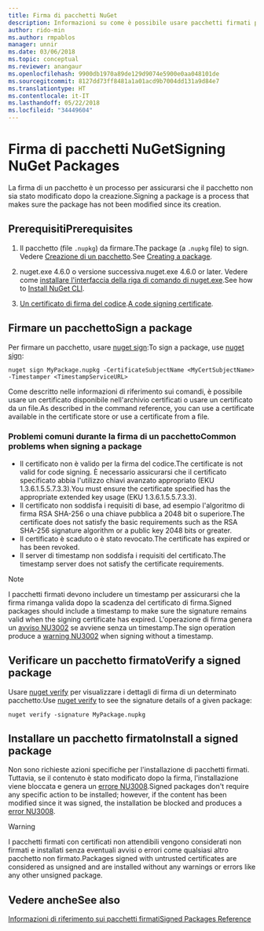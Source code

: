 ```yaml
---
title: Firma di pacchetti NuGet
description: Informazioni su come è possibile usare pacchetti firmati per abilitare la verifica dell'integrità del contenuto.
author: rido-min
ms.author: rmpablos
manager: unnir
ms.date: 03/06/2018
ms.topic: conceptual
ms.reviewer: anangaur
ms.openlocfilehash: 9900db1970a89de129d9074e5900e0aa048101de
ms.sourcegitcommit: 8127dd73ff8481a1a01acd9b7004dd131a9d84e7
ms.translationtype: HT
ms.contentlocale: it-IT
ms.lasthandoff: 05/22/2018
ms.locfileid: "34449604"
---
```

# <a name="signing-nuget-packages"></a><span data-ttu-id="9fcfa-103">Firma di pacchetti NuGet</span><span class="sxs-lookup"><span data-stu-id="9fcfa-103">Signing NuGet Packages</span></span>

<span data-ttu-id="9fcfa-104">La firma di un pacchetto è un processo per assicurarsi che il pacchetto non sia stato modificato dopo la creazione.</span><span class="sxs-lookup"><span data-stu-id="9fcfa-104">Signing a package is a process that makes sure the package has not been modified since its creation.</span></span>

## <a name="prerequisites"></a><span data-ttu-id="9fcfa-105">Prerequisiti</span><span class="sxs-lookup"><span data-stu-id="9fcfa-105">Prerequisites</span></span>

1. <span data-ttu-id="9fcfa-106">Il pacchetto (file `.nupkg`) da firmare.</span><span class="sxs-lookup"><span data-stu-id="9fcfa-106">The package (a `.nupkg` file) to sign.</span></span> <span data-ttu-id="9fcfa-107">Vedere [Creazione di un pacchetto](creating-a-package.md).</span><span class="sxs-lookup"><span data-stu-id="9fcfa-107">See [Creating a package](creating-a-package.md).</span></span>

1. <span data-ttu-id="9fcfa-108">nuget.exe 4.6.0 o versione successiva.</span><span class="sxs-lookup"><span data-stu-id="9fcfa-108">nuget.exe 4.6.0 or later.</span></span> <span data-ttu-id="9fcfa-109">Vedere come [installare l'interfaccia della riga di comando di nuget.exe](../install-nuget-client-tools.md#nugetexe-cli).</span><span class="sxs-lookup"><span data-stu-id="9fcfa-109">See how to [Install NuGet CLI](../install-nuget-client-tools.md#nugetexe-cli).</span></span>

1. <span data-ttu-id="9fcfa-110">[Un certificato di firma del codice](../reference/signed-packages-reference.md#get-a-code-signing-certificate).</span><span class="sxs-lookup"><span data-stu-id="9fcfa-110">[A code signing certificate](../reference/signed-packages-reference.md#get-a-code-signing-certificate).</span></span>

## <a name="sign-a-package"></a><span data-ttu-id="9fcfa-111">Firmare un pacchetto</span><span class="sxs-lookup"><span data-stu-id="9fcfa-111">Sign a package</span></span>

<span data-ttu-id="9fcfa-112">Per firmare un pacchetto, usare [nuget sign](../tools/cli-ref-sign.md):</span><span class="sxs-lookup"><span data-stu-id="9fcfa-112">To sign a package, use [nuget sign](../tools/cli-ref-sign.md):</span></span>

```cli
nuget sign MyPackage.nupkg -CertificateSubjectName <MyCertSubjectName> -Timestamper <TimestampServiceURL>
```

<span data-ttu-id="9fcfa-113">Come descritto nelle informazioni di riferimento sui comandi, è possibile usare un certificato disponibile nell'archivio certificati o usare un certificato da un file.</span><span class="sxs-lookup"><span data-stu-id="9fcfa-113">As described in the command reference, you can use a certificate available in the certificate store or use a certificate from a file.</span></span>

### <a name="common-problems-when-signing-a-package"></a><span data-ttu-id="9fcfa-114">Problemi comuni durante la firma di un pacchetto</span><span class="sxs-lookup"><span data-stu-id="9fcfa-114">Common problems when signing a package</span></span>

- <span data-ttu-id="9fcfa-115">Il certificato non è valido per la firma del codice.</span><span class="sxs-lookup"><span data-stu-id="9fcfa-115">The certificate is not valid for code signing.</span></span> <span data-ttu-id="9fcfa-116">È necessario assicurarsi che il certificato specificato abbia l'utilizzo chiavi avanzato appropriato (EKU 1.3.6.1.5.5.7.3.3).</span><span class="sxs-lookup"><span data-stu-id="9fcfa-116">You must ensure the certificate specified has the appropriate extended key usage (EKU 1.3.6.1.5.5.7.3.3).</span></span>
- <span data-ttu-id="9fcfa-117">Il certificato non soddisfa i requisiti di base, ad esempio l'algoritmo di firma RSA SHA-256 o una chiave pubblica a 2048 bit o superiore.</span><span class="sxs-lookup"><span data-stu-id="9fcfa-117">The certificate does not satisfy the basic requirements such as the RSA SHA-256 signature algorithm or a public key 2048 bits or greater.</span></span>
- <span data-ttu-id="9fcfa-118">Il certificato è scaduto o è stato revocato.</span><span class="sxs-lookup"><span data-stu-id="9fcfa-118">The certificate has expired or has been revoked.</span></span>
- <span data-ttu-id="9fcfa-119">Il server di timestamp non soddisfa i requisiti del certificato.</span><span class="sxs-lookup"><span data-stu-id="9fcfa-119">The timestamp server does not satisfy the certificate requirements.</span></span>

> [!Note]
> <span data-ttu-id="9fcfa-120">I pacchetti firmati devono includere un timestamp per assicurarsi che la firma rimanga valida dopo la scadenza del certificato di firma.</span><span class="sxs-lookup"><span data-stu-id="9fcfa-120">Signed packages should include a timestamp to make sure the signature remains valid when the signing certificate has expired.</span></span> <span data-ttu-id="9fcfa-121">L'operazione di firma genera un [avviso NU3002](../reference/Errors-and-Warnings.md#nu3002) se avviene senza un timestamp.</span><span class="sxs-lookup"><span data-stu-id="9fcfa-121">The sign operation produce a [warning NU3002](../reference/Errors-and-Warnings.md#nu3002) when signing without a timestamp.</span></span>

## <a name="verify-a-signed-package"></a><span data-ttu-id="9fcfa-122">Verificare un pacchetto firmato</span><span class="sxs-lookup"><span data-stu-id="9fcfa-122">Verify a signed package</span></span>

<span data-ttu-id="9fcfa-123">Usare [nuget verify](../tools/cli-ref-verify.md) per visualizzare i dettagli di firma di un determinato pacchetto:</span><span class="sxs-lookup"><span data-stu-id="9fcfa-123">Use [nuget verify](../tools/cli-ref-verify.md) to see the signature details of a given package:</span></span>

```cli
nuget verify -signature MyPackage.nupkg
```

## <a name="install-a-signed-package"></a><span data-ttu-id="9fcfa-124">Installare un pacchetto firmato</span><span class="sxs-lookup"><span data-stu-id="9fcfa-124">Install a signed package</span></span>

<span data-ttu-id="9fcfa-125">Non sono richieste azioni specifiche per l'installazione di pacchetti firmati. Tuttavia, se il contenuto è stato modificato dopo la firma, l'installazione viene bloccata e genera un [errore NU3008](../reference/Errors-and-Warnings.md#nu3008).</span><span class="sxs-lookup"><span data-stu-id="9fcfa-125">Signed packages don't require any specific action to be installed; however, if the content has been modified since it was signed, the installation be blocked and produces a [error NU3008](../reference/Errors-and-Warnings.md#nu3008).</span></span>

> [!Warning]
> <span data-ttu-id="9fcfa-126">I pacchetti firmati con certificati non attendibili vengono considerati non firmati e installati senza eventuali avvisi o errori come qualsiasi altro pacchetto non firmato.</span><span class="sxs-lookup"><span data-stu-id="9fcfa-126">Packages signed with untrusted certificates are considered as unsigned and are installed without any warnings or errors like any other unsigned package.</span></span>

## <a name="see-also"></a><span data-ttu-id="9fcfa-127">Vedere anche</span><span class="sxs-lookup"><span data-stu-id="9fcfa-127">See also</span></span>

[<span data-ttu-id="9fcfa-128">Informazioni di riferimento sui pacchetti firmati</span><span class="sxs-lookup"><span data-stu-id="9fcfa-128">Signed Packages Reference</span></span>](../reference/Signed-Packages-Reference.md)
